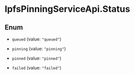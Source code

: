 # IpfsPinningServiceApi.Status

## Enum


* `queued` (value: `"queued"`)

* `pinning` (value: `"pinning"`)

* `pinned` (value: `"pinned"`)

* `failed` (value: `"failed"`)


